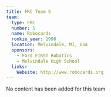 ```yaml
---
title: FRC Team 5
team:
  type: FRC
  number: 5
  name: Robocards
  rookie_year: 1998
  location: Melvindale, MI, USA
  sponsors:
    - Ford FIRST Robotics
    - Melvindale High School
  links:
    Website: http://www.robocards.org
---
```

No content has been added for this team